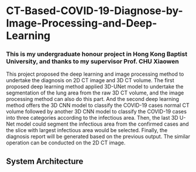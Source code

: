 # CT-Based-COVID-19-Diagnose-by-Image-Processing-and-Deep-Learning
### This is my undergraduate honour project in Hong Kong Baptist University, and thanks to my supervisor Prof. CHU Xiaowen
This project proposed the deep learning and image processing method to undertake the diagnosis on 2D CT image and 3D CT volume. The first proposed deep learning method applied 3D-UNet model to undertake the segmentation of the lung area from the raw 3D CT volume, and the image processing method can also do this part. And the second deep learning method offers the 3D CNN model to classify the COVID-19 cases normal CT volume followed by another 3D CNN model to classify the COVID-19 cases into three categories according to the infectious area. Then, the last 3D U-Net model could segment the infectious area from the confirmed cases and the slice with largest infectious area would be selected. Finally, the diagnosis report will be generated based on the previous output. The similar operation can be conducted on the 2D CT image.
## System Architecture
